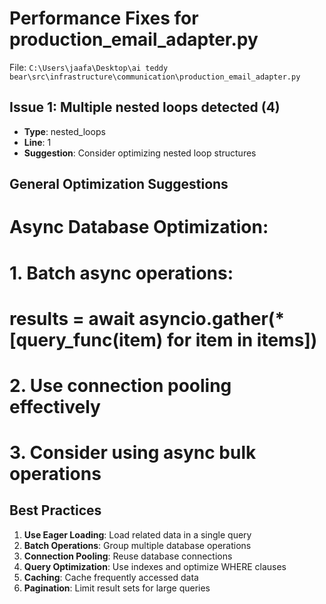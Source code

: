 # Performance Fixes for production_email_adapter.py

File: `C:\Users\jaafa\Desktop\ai teddy bear\src\infrastructure\communication\production_email_adapter.py`

## Issue 1: Multiple nested loops detected (4)
- **Type**: nested_loops
- **Line**: 1
- **Suggestion**: Consider optimizing nested loop structures

## General Optimization Suggestions

# Async Database Optimization:
# 1. Batch async operations:
#    results = await asyncio.gather(*[query_func(item) for item in items])
# 2. Use connection pooling effectively
# 3. Consider using async bulk operations

## Best Practices

1. **Use Eager Loading**: Load related data in a single query
2. **Batch Operations**: Group multiple database operations
3. **Connection Pooling**: Reuse database connections
4. **Query Optimization**: Use indexes and optimize WHERE clauses
5. **Caching**: Cache frequently accessed data
6. **Pagination**: Limit result sets for large queries
